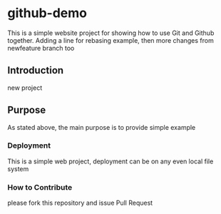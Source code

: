 # github-demo
This is a simple website project for showing how to use Git
and Github together. Adding a line for rebasing example, then
more changes from newfeature branch too

## Introduction
new project

## Purpose

As stated above, the main purpose is to provide simple example

### Deployment
This is a simple web project, deployment can be on any even local file system

### How to Contribute
please fork this repository and issue Pull Request